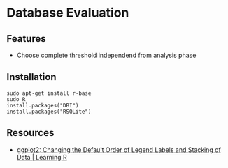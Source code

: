 # Database Evaluation
## Features
* Choose complete threshold independend from analysis phase

## Installation
    sudo apt-get install r-base
    sudo R
    install.packages("DBI")
    install.packages("RSQLite")

## Resources
* [ggplot2: Changing the Default Order of Legend Labels and Stacking of Data | Learning R](https://learnr.wordpress.com/2010/03/23/ggplot2-changing-the-default-order-of-legend-labels-and-stacking-of-data/)